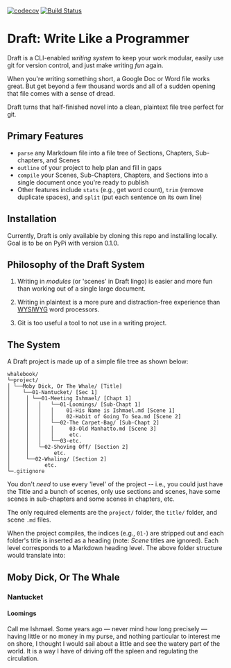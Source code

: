 [![codecov](https://codecov.io/gh/edelgm6/draft/branch/master/graph/badge.svg?token=Qh4Eni15kt)](https://codecov.io/gh/edelgm6/draft) [![Build Status](https://travis-ci.com/edelgm6/draft.svg?token=3WrJK2puZHWVDQ14GpNt&branch=master)](https://travis-ci.com/edelgm6/draft)

Draft: Write Like a Programmer
==============================

Draft is a CLI-enabled _writing system_ to keep your work modular, easily use git for version control, and just make writing _fun_ again.

When you're writing something short, a Google Doc or Word file works great. But get beyond a few thousand words and all of a sudden opening that file comes with a sense of dread.

Draft turns that half-finished novel into a clean, plaintext file tree perfect for git.

Primary Features
--------

- `parse` any Markdown file into a file tree of Sections, Chapters, Sub-chapters, and Scenes
- `outline` of your project to help plan and fill in gaps
- `compile` your Scenes, Sub-Chapters, Chapters, and Sections into a single document once you're ready to publish
- Other features include `stats` (e.g., get word count), `trim` (remove duplicate spaces), and `split` (put each sentence on its own line)

Installation
------------

Currently, Draft is only available by cloning this repo and installing locally.
Goal is to be on PyPi with version 0.1.0.

Philosophy of the Draft System
------------------------------

1) Writing in _modules_ (or 'scenes' in Draft lingo) is easier and more fun than working out of a single large document.

2) Writing in plaintext is a more pure and distraction-free experience than [WYSIWYG](https://en.wikipedia.org/wiki/WYSIWYG) word processors.

3) Git is too useful a tool to not use in a writing project.

The System
----------

A Draft project is made up of a simple file tree as shown below:

```
whalebook/
└─project/
│ └──Moby Dick, Or The Whale/ [Title]
│    └──01-Nantucket/ [Sec 1]
│     │ └──01-Meeting Ishmael/ [Chapt 1]
│     │   │   └──01-Loomings/ [Sub-Chapt 1]
│     │   │   │    01-His Name is Ishmael.md [Scene 1]
│     │   │   │    02-Habit of Going To Sea.md [Scene 2]
│     │   │   └──02-The Carpet-Bag/ [Sub-Chapt 2]
│     │   │   │     03-Old Manhatto.md [Scene 3]
│     │   │   │     etc.
│     │   │   └──03-etc.
│     │   └─02-Shoving Off/ [Section 2]
│     │        etc.
│     └──02-Whaling/ [Section 2]
│           etc.
└─.gitignore         
```
You don't _need_ to use every 'level' of the project -- i.e., you could just have the Title and a bunch of scenes, only use sections and scenes, have some scenes in sub-chapters and some scenes in chapters, etc.

The only required elements are the `project/` folder, the `title/` folder, and scene `.md` files.

When the project compiles, the indices (e.g., `01-`) are stripped out and each folder's title is inserted as a heading (note: _Scene_ titles are ignored).
Each level corresponds to a Markdown heading level.  The above folder structure would translate into:

## Moby Dick, Or The Whale

### Nantucket

#### Loomings

Call me Ishmael. Some years ago — never mind how long precisely — having little or no money in my purse, and nothing particular to interest me on shore, I thought I would sail about a little and see the watery part of the world. It is a way I have of driving off the spleen and regulating the circulation.
